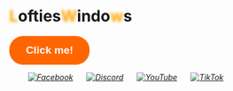 <!DOCTYPE html>
<html lang="en">
<head><meta charset="UTF-8" />
    <meta name="viewport" content="width=device-width, initial-scale=1.0" />
    <title>Lofties Windows</title>
  <link rel="stylesheet" href="https://fonts.googleapis.com/css2?family=UnifrakturMaguntia&display=swap">
  <style>
    ul{list-style:none;}
    ul.social li{display:inline-block;margin:0 10px;}
    button{position:relative;font:bold 1.2rem sans-serif;color:#fff;background:#ff6600;border:none;border-radius:25px;padding:15px 30px;cursor:pointer;}
    .ball{width:50px;height:50px;border-radius:50%;background:#ffa500;opacity:0;position:absolute;left:14%;top:82%;transform:translate(-50%,-50%);z-index:-1;transition:all .5s ease-in-out;}
    .move{display:inline-block;color:transparent;text-shadow:0 0 5px #ffa500;}
    .move:hover{text-shadow:none;animation:move-text 14s ease-in-out;}
    @keyframes move-text{0%{transform:translate(0,0) rotate(0deg);}25%{transform:translate(100px,100px) rotate(90deg);}50%{transform:translate(-100px,100px) rotate(180deg);}75%{transform:translate(-100px,-100px) rotate(270deg);}100%{transform:translate(100px,-100px) rotate(360deg);}}
    button:focus+.ball{opacity:1;animation:move-ball 2s linear infinite;--x:.1;--y:.1;}
    @keyframes move-ball{to{transform:move-ball(calc(200vw * var(--x)),calc(200vh * var(--y)));}}
  </style>
</head>
<body>
  <h1><span class="move">L</span>of</span>ties<span class="move">W</span>indo<span class="move">w</span>s</h1>
  <button>Click me!</button>
  <div class="ball"></div>
  <ul class="social">
    <li><a href="#"><i class="icon1"><img src="https://img.icons8.com/clouds/64/000000/facebook.png" alt="Facebook"></i></a></li>
    <li><a href="#"><i class="icon4"><img src="https://img.icons8.com/clouds/64/000000/discord-logo.png" alt="Discord"></i></a></li>
    <li><a href="#"><i class="icon3"><img src="https://img.icons8.com/clouds/64/000000/youtube.png" alt="YouTube"></i></a></li>
    <li><a href="#"><i class="icon4"><img src="https://img.icons8.com/clouds/64/000000/tiktok.png" alt="TikTok"></i></a></li>
  </ul></body>
</html>

